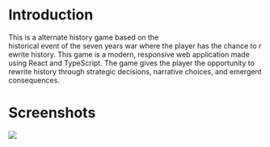 # Introduction
This is a alternate history game based on the historical event of the seven years war where the player has the chance to rewrite history. This game is a modern, responsive web application made using React and TypeScript.  The game gives the player the opportunity to rewrite history through strategic decisions, narrative choices, and emergent consequences. 
# Screenshots
<img src="https://pin.it/4ZoCOgIww">
